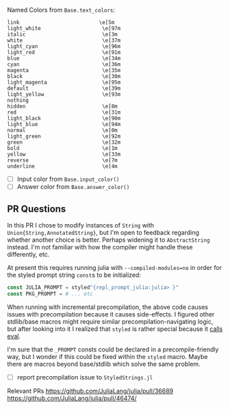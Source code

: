 Named Colors from `Base.text_colors`:
```
link                          \e[5m
light_white                    \e[97m
italic                         \e[3m
white                          \e[37m
light_cyan                     \e[96m
light_red                      \e[91m
blue                           \e[34m
cyan                           \e[36m
magenta                        \e[35m
black                          \e[30m
light_magenta                  \e[95m
default                        \e[39m
light_yellow                   \e[93m
nothing                        
hidden                         \e[8m
red                            \e[31m
light_black                    \e[90m
light_blue                     \e[94m
normal                         \e[0m
light_green                    \e[92m
green                          \e[32m
bold                           \e[1m
yellow                         \e[33m
reverse                        \e[7m
underline                      \e[4m
```

- [ ] Input color from `Base.input_color()`
- [ ] Answer color from `Base.answer_color()`

## PR Questions

In this PR I chose to modify instances of `String` with `Union{String,AnnotatedString}`, but I'm open to feedback regarding whether another choice is better. Perhaps widening it to `AbstractString` instead. I'm not familiar with how the compiler might handle these differently, etc.

At present this requires running julia with `--compiled-modules=no` in order for the styled prompt string `const`s to be initialized:

```julia
const JULIA_PROMPT = styled"{repl_prompt_julia:julia> }"
const PKG_PROMPT = # ... etc
```

When running with incremental precompilation, the above code causes issues with precompilation because it causes side-effects. I figured other stdlib/base macros might require similar precompilation-navigating logic, but after looking into it I realized that `styled` is rather special because it [calls eval](https://github.com/JuliaLang/StyledStrings.jl/blob/4777e6008108ac3b3408403c08d1e76e2e6f4c80/src/stylemacro.jl#L672).

I'm sure that the `_PROMPT` consts could be declared in a precompile-friendly way, but I wonder if this could be fixed within the `styled` macro. Maybe there are macros beyond base/stdlib which solve the same problem.

- [ ] report precompilation issue to `StyledStrings.jl`

Relevant PRs
https://github.com/JuliaLang/julia/pull/36689
https://github.com/JuliaLang/julia/pull/46474/
